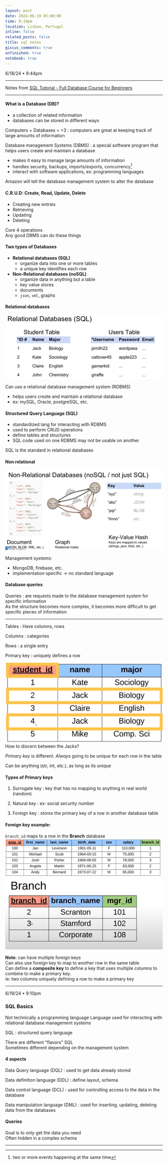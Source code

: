 ```yaml
---
layout: post
date: 2024-06-19 05:00:00
time: 9:10pm
location: Lisbon, Portugal
inline: false
related_posts: false
title: sql notes
giscus_comments: true
unfinished: true
notebook: true
---
```


<span id="dt"><i class="fa-solid fa-pen fa-sm"></i> 6/18/24 • 9:44pm</span>

---
Notes from [SQL Tutorial - Full Database Course for Beginners](https://www.youtube.com/watch?v=HXV3zeQKqGY)

---
#### What is a Database (DB)?
- a collection of related information
- databases can be stored in different ways

Computers + Databases = <3
: computers are great at keeping track of large amounts of information

Database management Systems (DBMS)
: a special software program that helps users create and maintain a database
* makes it easy to manage large amounts of information
* handles security, backups, imports/exports, concurrency[^1]
* interact with software applications, ex: programming languages

Amazon will tell the database management system to alter the database

#### **C.R.U.D**: Create, Read, Update, Delete
* Creating new entries
* Retrieving
* Updating
* Deleting

Core 4 operations \
Any good DBMS can do these things

#### Two types of Databases
* **Relational databases (SQL)**
    * organize data into one or more tables
    * a unique key identifies each row
* **Non-Relational databases (noSQL)**
    * organize data in anything but a table 
    * key value stores
    * documents
    * `json`, `xml`, graphs

#### **Relational databases**
![image](/assets/img/notes/relational.png)

Can use a relational database management system (RDBMS)
* helps users create and maintain a relational database
* ex: mySQL, Oracle, postgreSQL, etc.

#### Structured Query Language (SQL)
* standardized lang for interacting with RDBMS
* used to perform CRUD operations
* define tables and structures
* SQL code used on one RDBMS may not be usable on another

SQL is the standard in relational databases

#### **Non relational**
![image](/assets/img/notes/non_relational.png)

Management systems:
* MongoDB, firebase, etc.
* implementation specific -> no standard language

#### Database queries
Queries
: are requests made to the database management system for specific information \
As the structure becomes more complex, it becomes more difficult to get specific pieces of information

---

Tables
: Have columns, rows

Columns
: categories

Rows
: a single entry

Primary key
: uniquely defines a row

![image](/assets/img/notes/primary_key.png)
How to discern between the Jacks?

*Primary key* is different. *Always* going to be unique for each row in the table

Can be anything (str, int, etc.), as long as its unique

#### Types of Primary keys

1. Surrogate key
: key that has no mapping to anything in real world (random)

2. Natural key
: ex: social security number

3. Foreign key
: stores the primary key of a row in another database table

#### Foreign key example:
`branch_id` maps to a row in the **Branch** database
![image](/assets/img/notes/foreign_key_1.png)
![image](/assets/img/notes/foreign_key_2.png)

**Note**: can have multiple foreign keys \
Can also use foreign key to map to another row in the same table \
Can define a **composite key** to define a key that uses multiple columns to combine to make a primary key. \
ie: two columns uniquely defining a row to make a primary key

---

<span id="dt"><i class="fa-solid fa-pen fa-sm"></i> 6/19/24 • 9:10pm</span>

### SQL Basics
Not technically a programming language
Language used for interacting with relational database management systems

SQL
: structured query language

There are different "flavors" SQL \
Sometimes different depending on the management system

#### 4 aspects
Data Query language (DQL)
: used to get data already stored

Data definition language (DDL)
: define layout, schema

Data control language (DCL)
: used for controlling access to the data in the database

Data manipulation language (DML)
: used for inserting, updating, deleting data from the databases

#### Queries
Goal is to only get the data you need \
Often hidden in a complex schema

---

[^1]: two or more events happening at the same time